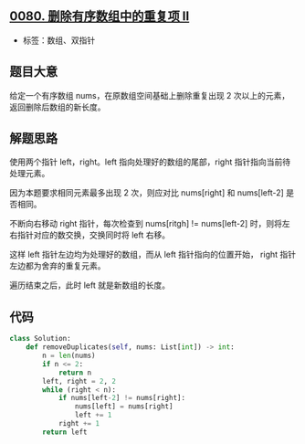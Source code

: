 ## [0080. 删除有序数组中的重复项 II](https://leetcode-cn.com/problems/remove-duplicates-from-sorted-array-ii/)

- 标签：数组、双指针

## 题目大意

给定一个有序数组 nums，在原数组空间基础上删除重复出现 2 次以上的元素，返回删除后数组的新长度。

## 解题思路

使用两个指针 left，right。left 指向处理好的数组的尾部，right 指针指向当前待处理元素。

因为本题要求相同元素最多出现 2 次，则应对比 nums[right] 和 nums[left-2] 是否相同。

不断向右移动 right 指针，每次检查到 nums[ritgh] != nums[left-2] 时，则将左右指针对应的数交换，交换同时将 left 右移。

这样 left 指针左边均为处理好的数组，而从 left 指针指向的位置开始， right 指针左边都为舍弃的重复元素。

遍历结束之后，此时 left 就是新数组的长度。

## 代码

```Python
class Solution:
    def removeDuplicates(self, nums: List[int]) -> int:
        n = len(nums)
        if n <= 2:
            return n
        left, right = 2, 2
        while (right < n):
            if nums[left-2] != nums[right]:
                nums[left] = nums[right]
                left += 1
            right += 1
        return left
```

